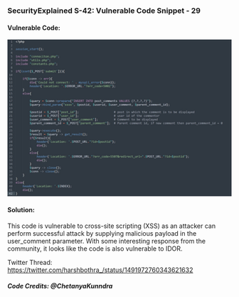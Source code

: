 ### SecurityExplained S-42: Vulnerable Code Snippet - 29

#### Vulnerable Code: 

![Vulnerable Code](../media/code-29.jpg)


#### Solution: 


This code is vulnerable to cross-site scripting (XSS) as an attacker can perform successful attack by supplying malicious payload in the user_comment parameter. With some interesting response from the community, it looks like the code is also vulnerable to IDOR.



Twitter Thread: https://twitter.com/harshbothra_/status/1491972760343621632

##### Code Credits: @ChetanyaKunndra
 